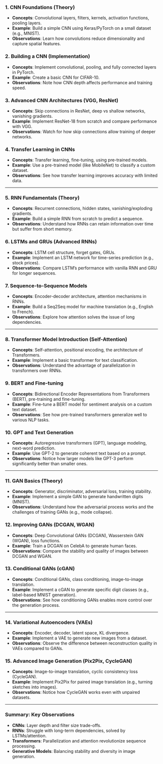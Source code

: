 
### **1. CNN Foundations (Theory)**
   - **Concepts**: Convolutional layers, filters, kernels, activation functions, pooling layers.
   - **Example**: Build a simple CNN using Keras/PyTorch on a small dataset (e.g., MNIST).
   - **Observations**: Learn how convolutions reduce dimensionality and capture spatial features.

### **2. Building a CNN (Implementation)**
   - **Concepts**: Implement convolutional, pooling, and fully connected layers in PyTorch.
   - **Example**: Create a basic CNN for CIFAR-10.
   - **Observations**: Note how CNN depth affects performance and training speed.

### **3. Advanced CNN Architectures (VGG, ResNet)**
   - **Concepts**: Skip connections in ResNet, deep vs shallow networks, vanishing gradients.
   - **Example**: Implement ResNet-18 from scratch and compare performance with VGG.
   - **Observations**: Watch for how skip connections allow training of deeper networks.

### **4. Transfer Learning in CNNs**
   - **Concepts**: Transfer learning, fine-tuning, using pre-trained models.
   - **Example**: Use a pre-trained model (like MobileNet) to classify a custom dataset.
   - **Observations**: See how transfer learning improves accuracy with limited data.

---

### **5. RNN Fundamentals (Theory)**
   - **Concepts**: Recurrent connections, hidden states, vanishing/exploding gradients.
   - **Example**: Build a simple RNN from scratch to predict a sequence.
   - **Observations**: Understand how RNNs can retain information over time but suffer from short memory.

### **6. LSTMs and GRUs (Advanced RNNs)**
   - **Concepts**: LSTM cell structure, forget gates, GRUs.
   - **Example**: Implement an LSTM network for time-series prediction (e.g., stock prices).
   - **Observations**: Compare LSTM’s performance with vanilla RNN and GRU for longer sequences.

### **7. Sequence-to-Sequence Models**
   - **Concepts**: Encoder-decoder architecture, attention mechanisms in RNNs.
   - **Example**: Build a Seq2Seq model for machine translation (e.g., English to French).
   - **Observations**: Explore how attention solves the issue of long dependencies.

---

### **8. Transformer Model Introduction (Self-Attention)**
   - **Concepts**: Self-attention, positional encoding, the architecture of Transformers.
   - **Example**: Implement a basic transformer for text classification.
   - **Observations**: Understand the advantage of parallelization in transformers over RNNs.

### **9. BERT and Fine-tuning**
   - **Concepts**: Bidirectional Encoder Representations from Transformers (BERT), pre-training and fine-tuning.
   - **Example**: Fine-tune a BERT model for sentiment analysis on a custom text dataset.
   - **Observations**: See how pre-trained transformers generalize well to various NLP tasks.

### **10. GPT and Text Generation**
   - **Concepts**: Autoregressive transformers (GPT), language modeling, next-word prediction.
   - **Example**: Use GPT-2 to generate coherent text based on a prompt.
   - **Observations**: Notice how larger models like GPT-3 perform significantly better than smaller ones.

---

### **11. GAN Basics (Theory)**
   - **Concepts**: Generator, discriminator, adversarial loss, training stability.
   - **Example**: Implement a simple GAN to generate handwritten digits (MNIST).
   - **Observations**: Understand how the adversarial process works and the challenges of training GANs (e.g., mode collapse).

### **12. Improving GANs (DCGAN, WGAN)**
   - **Concepts**: Deep Convolutional GANs (DCGAN), Wasserstein GAN (WGAN), loss functions.
   - **Example**: Train a DCGAN on CelebA to generate human faces.
   - **Observations**: Compare the stability and quality of images between DCGAN and WGAN.

### **13. Conditional GANs (cGAN)**
   - **Concepts**: Conditional GANs, class conditioning, image-to-image translation.
   - **Example**: Implement a cGAN to generate specific digit classes (e.g., label-based MNIST generation).
   - **Observations**: See how conditioning GANs enables more control over the generation process.

---

### **14. Variational Autoencoders (VAEs)**
   - **Concepts**: Encoder, decoder, latent space, KL divergence.
   - **Example**: Implement a VAE to generate new images from a dataset.
   - **Observations**: Observe the difference between reconstruction quality in VAEs compared to GANs.

### **15. Advanced Image Generation (Pix2Pix, CycleGAN)**
   - **Concepts**: Image-to-image translation, cyclic consistency loss (CycleGAN).
   - **Example**: Implement Pix2Pix for paired image translation (e.g., turning sketches into images).
   - **Observations**: Notice how CycleGAN works even with unpaired datasets.

---

### **Summary: Key Observations**
   - **CNNs**: Layer depth and filter size trade-offs.
   - **RNNs**: Struggle with long-term dependencies, solved by LSTMs/attention.
   - **Transformers**: Parallelization and attention revolutionize sequence processing.
   - **Generative Models**: Balancing stability and diversity in image generation.

